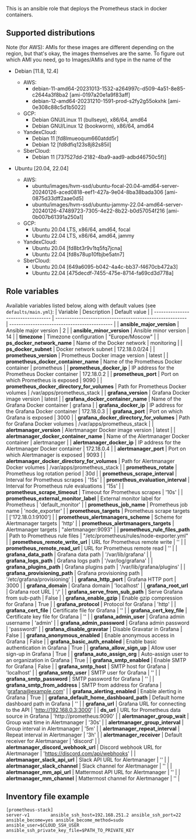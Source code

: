 This is an ansible role that deploys the Prometheus stack in docker containers.

## Supported distributions

Note (for AWS): AMIs for these images are different depending on the region, but that's okay, the images themselves are the same. To figure out which AMI you need, go to Images/AMIs and type in the name of the
* Debian [11.8, 12.4]
  * AWS:
    - debian-11-amd64-20231013-1532-a264997c-d509-4a51-8e85-c2644a3f8ba2 [ami-0197a20e1a9f83aff]
    - debian-12-amd64-20231210-1591-prod-s2fy2g55okxhk [ami-0e308c88c5d1b5022]
  * GCP:
    - Debian GNU/Linux 11 (bullseye), x86/64, amd64
    - Debian GNU/Linux 12 (bookworm), x86/64, amd64
  * YandexCloud:
    - Debian 11 [fd8lmueoqum660atdd5r]
    - Debian 12 [fd8dfiq123s8j82s85il]
  * SberCloud:
    - Debian 11 [737527dd-2182-4ba9-aad9-adbd46750c5f)]

* Ubuntu [20.04, 22.04]
  * AWS:
    - ubuntu/images/hvm-ssd/ubuntu-focal-20.04-amd64-server-20240126-aced0818-eef1-427a-9e04-8ba38bada306 [ami-0875d33dff2aae0d5]
    - ubuntu/images/hvm-ssd/ubuntu-jammy-22.04-amd64-server-20240126-47489723-7305-4e22-8b22-b0d57054f216 [ami-0b007b61391a250a1]
  * GCP:
    - Ubuntu 20.04 LTS, x86/64, amd64, focal
    - Ubuntu 22.04 LTS, x86/64, amd64, jammy
  * YandexCloud:
    - Ubuntu 20.04 [fd8bt3r9v1tq5fq7jcna]
    - Ubuntu 22.04 [fd8s78up10fbjbe5atn7]
  * SberCloud:
    - Ubuntu 20.04 [649a6095-b042-4a4c-bb37-f4670cb472a3]
    - Ubuntu 22.04 [475decdf-7455-475e-8714-fa69cd3d778a]

## Role variables

Available variables listed below, along with default values (see `defaults/main.yml`):
| Variable                           | Description                                              | Default value                                |
| ---------------------------------- | -------------------------------------------------------- | -------------------------------------------- |
| **ansible_major_version**          | Ansible major version                                    | 2                                            |
| **ansible_minor_version**          | Ansible minor version                                    | 14                                           |
| **timezone**                       | Timezone configuration                                   | "Europe/Moscow"                              |
| **ps_docker_network_name**         | Name of the Docker network                               | monitoring                                   |
| **ps_docker_subnet**               | Docker network subnet                                    | 172.18.0.0/24                                |
| **prometheus_version**             | Prometheus Docker image version                          | latest                                      |
| **prometheus_docker_container_name** | Name of the Prometheus Docker container                  | prometheus                                   |
| **prometheus_docker_ip**           | IP address for the Prometheus Docker container           | 172.18.0.2                                   |
| **prometheus_port**                | Port on which Prometheus is exposed                      | 9090                                         |
| **prometheus_docker_directory_for_volumes** | Path for Prometheus Docker volumes                     | /var/apps/prometheus_stack                   |
| **grafana_version**                | Grafana Docker image version                             | latest                                       |
| **grafana_docker_container_name**  | Name of the Grafana Docker container                     | grafana                                      |
| **grafana_docker_ip**              | IP address for the Grafana Docker container              | 172.18.0.3                                   |
| **grafana_port**                   | Port on which Grafana is exposed                         | 3000                                         |
| **grafana_docker_directory_for_volumes** | Path for Grafana Docker volumes                         | /var/apps/prometheus_stack                  |
| **alertmanager_version**           | Alertmanager Docker image version                        | latest                                       |
| **alertmanager_docker_container_name** | Name of the Alertmanager Docker container              | alertmanager                                 |
| **alertmanager_docker_ip**         | IP address for the Alertmanager Docker container         | 172.18.0.4                                   |
| **alertmanager_port**              | Port on which Alertmanager is exposed                    | 9093                                         |
| **alertmanager_docker_directory_for_volumes** | Path for Alertmanager Docker volumes                   | /var/apps/prometheus_stack                   |
| **prometheus_rotate**              | Prometheus log rotation period                           | 30d                                          |
| **prometheus_scrape_interval**     | Interval for Prometheus scrapes                          | '15s'                                        |
| **prometheus_evaluation_interval** | Interval for Prometheus rule evaluations                 | '15s'                                        |
| **prometheus_scrape_timeout**      | Timeout for Prometheus scrapes                           | '10s'                                        |
| **prometheus_external_monitor_label** | External monitor label for Prometheus                    | 'default_monitor'                           |
| **prometheus_job_name**            | Prometheus job name                                      | 'node_exporter'                             |
| **prometheus_targets**             | Prometheus scrape targets                                | ['172.18.0.1:9100']                          |
| **prometheus_alertmanagers_scheme** | Scheme for Alertmanager targets                         | 'http'                                       |
| **prometheus_alertmanagers_targets** | Alertmanager targets                                    | "alertmanager:9093"                         |
| **prometheus_rule_files_path**     | Path to Prometheus rule files                            | "/etc/prometheus/rules/node-exporter.yml"   |
| **prometheus_remote_write_url**    | URL for Prometheus remote write                          | ''                                           |
| **prometheus_remote_read_url**     | URL for Prometheus remote read                           | ''                                           |
| **grafana_data_path**              | Grafana data path                                         | '/var/lib/grafana'                           |
| **grafana_logs_path**              | Grafana logs path                                         | '/var/log/grafana'                           |
| **grafana_plugins_path**           | Grafana plugins path                                      | '/var/lib/grafana/plugins'                   |
| **grafana_provisioning_path**      | Grafana provisioning path                                 | '/etc/grafana/provisioning'                  |
| **grafana_http_port**              | Grafana HTTP port                                         | 3000                                         |
| **grafana_domain**                 | Grafana domain                                            | 'localhost'                                  |
| **grafana_root_url**               | Grafana root URL                                          | '/'                                          |
| **grafana_serve_from_sub_path**    | Serve Grafana from sub-path                               | False                                        |
| **grafana_enable_gzip**            | Enable gzip compression for Grafana                       | True                                         |
| **grafana_protocol**               | Protocol for Grafana                                      | 'http'                                       |
| **grafana_cert_file**              | Certificate file for Grafana                              | ''                                           |
| **grafana_cert_key_file**          | Certificate key file for Grafana                          | ''                                           |
| **grafana_admin_user**             | Grafana admin username                                    | 'admin'                                      |
| **grafana_admin_password**         | Grafana admin password                                    | 'password!'                                  |
| **grafana_disable_gravatar**       | Disable Gravatar in Grafana                               | False                                        |
| **grafana_anonymous_enabled**      | Enable anonymous access in Grafana                        | False                                        |
| **grafana_basic_auth_enabled**     | Enable basic authentication in Grafana                    | True                                         |
| **grafana_allow_sign_up**          | Allow user sign-up in Grafana                              | True                                         |
| **grafana_auto_assign_org**        | Auto-assign user to an organization in Grafana            | True                                         |
| **grafana_smtp_enabled**           | Enable SMTP for Grafana                                    | False                                        |
| **grafana_smtp_host**              | SMTP host for Grafana                                      | 'localhost'                                  |
| **grafana_smtp_user**              | SMTP user for Grafana                                      | ''                                           |
| **grafana_smtp_password**          | SMTP password for Grafana                                  | ''                                           |
| **grafana_smtp_from_address**      | SMTP from address for Grafana                              | 'grafana@example.com'                        |
| **grafana_alerting_enabled**       | Enable alerting in Grafana                                 | True                                         |
| **grafana_default_home_dashboard_path** | Default home dashboard path in Grafana                  | ''                                           |
| **grafana_url**                    | Grafana URL for connecting to the API                     | 'http://192.168.0.3:3000'                |
| **ds_url**                          | URL for Prometheus data source in Grafana                 | 'http://prometheus:9090'                     |
| **alertmanager_group_wait**        | Group wait time in Alertmanager                           | '30s'                                        |
| **alertmanager_group_interval**     | Group interval in Alertmanager                             | '5m'                                         |
| **alertmanager_repeat_interval**    | Repeat interval in Alertmanager                            | '3h'                                         |
| **alertmanager_receiver**           | Default receiver for Alertmanager                          | 'discord'                                    |
| **alertmanager_discord_webhook_url** | Discord webhook URL for Alertmanager                       | 'https://discord.com/api/webhooks'          |
| **alertmanager_slack_api_url**       | Slack API URL for Alertmanager                              | ''                                           |
| **alertmanager_slack_channel**       | Slack channel for Alertmanager                              | ''                                           |
| **alertmanager_mm_api_url**          | Mattermost API URL for Alertmanager                          | ''                                           |
| **alertmanager_mm_channel**          | Mattermost channel for Alertmanager                         | ''                                           |

## Inventory file example

```
[prometheus-stack]
server-v1        ansible_ssh_host=192.168.251.2 ansible_ssh_port=22 ansible_become=yes ansible_become_method=sudo ansible_user=$CLOUD_SSH_USER ansible_ssh_private_key_file=$PATH_TO_PRIVATE_KEY
```